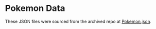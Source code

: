 # Pokemon Data

These JSON files were sourced from the archived repo at [Pokemon.json](https://github.com/fanzeyi/pokemon.json).
